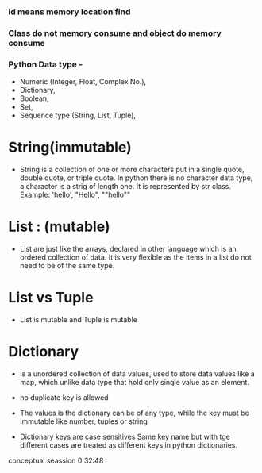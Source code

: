 ### id means memory location find

### Class do not memory consume and object do memory consume

### Python Data type -

- Numeric (Integer, Float, Complex No.),
- Dictionary,
- Boolean,
- Set,
- Sequence type (String, List, Tuple),

# String(immutable)

- String is a collection of one or more characters put in a single quote, double quote, or triple quote. In python there is no character data type, a character is a strig of length one. It is represented by str class. Example: 'hello', "Hello", ""hello""

# List : (mutable)

- List are just like the arrays, declared in other language which is an ordered collection of data. It is very flexible as the items in a list do not need to be of the same type.

# List vs Tuple

- List is mutable and Tuple is mutable

# Dictionary

- is a unordered collection of data values, used to store data values like a map, which unlike data type that hold only single value as an element.

- no duplicate key is allowed
- The values is the dictionary can be of any type, while the key must be immutable like number, tuples or string
- Dictionary keys are case sensitives Same key name but with tge different cases are treated as different keys in python dictionaries.

conceptual seassion 0:32:48

